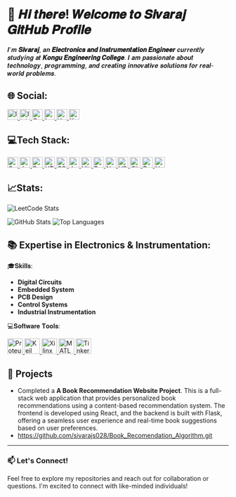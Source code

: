 # 👋 𝑯𝒊 𝒕𝒉𝒆𝒓𝒆! 𝑾𝒆𝒍𝒄𝒐𝒎𝒆 𝒕𝒐 𝑺𝒊𝒗𝒂𝒓𝒂𝒋 𝑮𝒊𝒕𝑯𝒖𝒃 𝑷𝒓𝒐𝒇𝒊𝒍𝒆

𝑰'𝒎 **𝑺𝒊𝒗𝒂𝒓𝒂𝒋**, 𝒂𝒏 **𝑬𝒍𝒆𝒄𝒕𝒓𝒐𝒏𝒊𝒄𝒔 𝒂𝒏𝒅 𝑰𝒏𝒔𝒕𝒓𝒖𝒎𝒆𝒏𝒕𝒂𝒕𝒊𝒐𝒏 𝑬𝒏𝒈𝒊𝒏𝒆𝒆𝒓** 𝒄𝒖𝒓𝒓𝒆𝒏𝒕𝒍𝒚 𝒔𝒕𝒖𝒅𝒚𝒊𝒏𝒈 𝒂𝒕 **𝑲𝒐𝒏𝒈𝒖 𝑬𝒏𝒈𝒊𝒏𝒆𝒆𝒓𝒊𝒏𝒈 𝑪𝒐𝒍𝒍𝒆𝒈𝒆**. 𝑰 𝒂𝒎 𝒑𝒂𝒔𝒔𝒊𝒐𝒏𝒂𝒕𝒆 𝒂𝒃𝒐𝒖𝒕 𝒕𝒆𝒄𝒉𝒏𝒐𝒍𝒐𝒈𝒚, 𝒑𝒓𝒐𝒈𝒓𝒂𝒎𝒎𝒊𝒏𝒈, 𝒂𝒏𝒅 𝒄𝒓𝒆𝒂𝒕𝒊𝒏𝒈 𝒊𝒏𝒏𝒐𝒗𝒂𝒕𝒊𝒗𝒆 𝒔𝒐𝒍𝒖𝒕𝒊𝒐𝒏𝒔 𝒇𝒐𝒓 𝒓𝒆𝒂𝒍-𝒘𝒐𝒓𝒍𝒅 𝒑𝒓𝒐𝒃𝒍𝒆𝒎𝒔.

🌐 Social:
---
<div align="left">
  <a href="https://www.instagram.com/sivarask2/" target="_blank">
  <img src="https://img.shields.io/static/v1?message=Instagram&logo=instagram&label=&color=E4405F&logoColor=white&labelColor=&style=for-the-badge" height="24" alt="Instagram logo" />
</a>
<a href="https://www.linkedin.com/in/sivarajs28/" target="_blank">
  <img src="https://img.shields.io/static/v1?message=LinkedIn&logo=linkedin&label=&color=0077B5&logoColor=white&labelColor=&style=for-the-badge" height="24" alt="linkedin logo" />
</a>
<a href="mailto:sivarajofficial6@gmail.com" target="_blank">
  <img src="https://img.shields.io/static/v1?message=Gmail&logo=gmail&label=&color=EA4335&logoColor=white&labelColor=&style=for-the-badge" height="24" alt="Gmail logo" />
</a>
<a href="https://leetcode.com/sivarajs28/" target="_blank">
  <img src="https://img.shields.io/static/v1?message=LeetCode&logo=leetcode&label=&color=FFA116&logoColor=white&labelColor=&style=for-the-badge" height="24" alt="LeetCode logo" />
</a>
<a href="https://www.hackerrank.com/@sivarajofficial6" target="_blank">
  <img src="https://img.shields.io/static/v1?message=HackerRank&logo=hackerrank&label=&color=2EC866&logoColor=white&labelColor=&style=for-the-badge" height="24" alt="HackerRank logo" />
</a>
<a href="https://x.com/sivarajs28" target="_blank">
  <img src="https://img.shields.io/static/v1?message=X&logo=twitter&label=&color=000000&logoColor=white&labelColor=&style=for-the-badge" height="24" alt="X logo" />
</a>


</div>



## 💻Tech Stack:

<a href="https://en.wikipedia.org/wiki/C_(programming_language)" target="_blank">
  <img src="https://img.shields.io/static/v1?message=C&logo=c&label=&color=0095D9&logoColor=white&labelColor=&style=for-the-badge" height="24" alt="C logo" />
</a>
<a href="https://www.java.com/" target="_blank">
  <img src="https://img.shields.io/static/v1?message=Java&logo=java&label=&color=007396&logoColor=white&labelColor=&style=for-the-badge" height="24" alt="Java logo" />
</a>
<a href="https://www.python.org/" target="_blank">
  <img src="https://img.shields.io/static/v1?message=Python&logo=python&label=&color=3776AB&logoColor=white&labelColor=&style=for-the-badge" height="24" alt="Python logo" />
</a>
<a href="https://developer.mozilla.org/en-US/docs/Web/HTML" target="_blank">
  <img src="https://img.shields.io/static/v1?message=HTML&logo=html5&label=&color=E34F26&logoColor=white&labelColor=&style=for-the-badge" height="24" alt="HTML logo" />
</a>
<a href="https://developer.mozilla.org/en-US/docs/Web/CSS" target="_blank">
  <img src="https://img.shields.io/static/v1?message=CSS&logo=css3&label=&color=1572B6&logoColor=white&labelColor=&style=for-the-badge" height="24" alt="CSS logo" />
</a>
<a href="https://developer.mozilla.org/en-US/docs/Web/JavaScript" target="_blank">
  <img src="https://img.shields.io/static/v1?message=JavaScript&logo=javascript&label=&color=F7DF1E&logoColor=black&labelColor=&style=for-the-badge" height="24" alt="JavaScript logo" />
</a>
<a href="https://vitejs.dev/" target="_blank">
  <img src="https://img.shields.io/static/v1?message=Vite&logo=vite&label=&color=646CFF&logoColor=white&labelColor=&style=for-the-badge" height="24" alt="Vite logo" />
</a>
<a href="https://react.dev/" target="_blank">
  <img src="https://img.shields.io/static/v1?message=React&logo=react&label=&color=61DAFB&logoColor=black&labelColor=&style=for-the-badge" height="24" alt="React logo" />
</a>
<a href="https://nodejs.org/" target="_blank">
  <img src="https://img.shields.io/static/v1?message=Node.js&logo=node.js&label=&color=339933&logoColor=white&labelColor=&style=for-the-badge" height="24" alt="Node.js logo" />
</a>
<a href="https://code.visualstudio.com/" target="_blank">
  <img src="https://img.shields.io/static/v1?message=VS%20Code&logo=visual-studio-code&label=&color=007ACC&logoColor=white&labelColor=&style=for-the-badge" height="24" alt="VS Code logo" />
<a href="https://github.com/" target="_blank">
  <img src="https://img.shields.io/static/v1?message=GitHub&logo=github&label=&color=181717&logoColor=white&labelColor=&style=for-the-badge" height="24" alt="GitHub logo" />
</a>
<a href="https://your-portfolio-link.com" target="_blank">
  <img src="https://img.shields.io/static/v1?message=Portfolio&logo=web&label=&color=4CAF50&logoColor=white&labelColor=&style=for-the-badge" height="24" alt="Portfolio logo" />
</a>
<a href="https://vercel.com/" target="_blank">
  <img src="https://img.shields.io/static/v1?message=Vercel&logo=vercel&label=&color=000000&logoColor=white&labelColor=&style=for-the-badge" height="24" alt="Vercel logo" />
</a>

## 📈Stats:
![LeetCode Stats](https://leetcard.jacoblin.cool/sivarajs28?theme=dark&font=Baloo%20Chettan)

![GitHub Stats](https://github-readme-stats.vercel.app/api?username=sivarajs028&show_icons=true&theme=radical)
![Top Languages](https://github-readme-stats.vercel.app/api/top-langs/?username=sivarajs028&layout=compact&theme=radical)




## 📚 Expertise in Electronics & Instrumentation:

🎓𝐒𝐤𝐢𝐥𝐥𝐬:
- **Digital Circuits**
- **Embedded System**
- **PCB Design**
- **Control Systems**
- **Industrial Instrumentation**

💻𝐒𝐨𝐟𝐭𝐰𝐚𝐫𝐞 𝐓𝐨𝐨𝐥𝐬:
<!-- Proteus -->
<a href="https://www.labcenter.com/" target="_blank">
  <img src="https://img.shields.io/static/v1?message=Proteus&logo=labcenter&label=&color=003366&logoColor=ADD8E6&labelColor=&style=for-the-badge" height="35" alt="Proteus logo" />
</a>
<!-- Keil -->
<a href="https://www.keil.com/" target="_blank">
  <img src="https://img.shields.io/static/v1?message=Keil&logo=keil&label=&color=28A745&logoColor=black&labelColor=&style=for-the-badge" height="35" alt="Keil logo" />
</a>
<!-- Xilinx -->
<a href="https://www.xilinx.com/" target="_blank">
  <img src="https://img.shields.io/static/v1?message=Xilinx&logo=xilinx&label=&color=FF4F00&logoColor=black&labelColor=&style=for-the-badge" height="35" alt="Xilinx logo" />
</a>
<!-- MATLAB -->
<a href="https://www.mathworks.com/products/matlab.html" target="_blank">
  <img src="https://img.shields.io/static/v1?message=MATLAB&logo=matlab&label=&color=0076A8&logoColor=black&labelColor=&style=for-the-badge" height="35" alt="MATLAB logo" />
</a>
<!-- Tinkercad -->
<a href="https://www.tinkercad.com/" target="_blank">
  <img src="https://img.shields.io/static/v1?message=Tinkercad&logo=tinkercad&label=&color=FF6F00&logoColor=black&labelColor=&style=for-the-badge" height="35" alt="Tinkercad logo" />
</a>

## 🚀 Projects
- Completed a **A Book Recommendation Website Project**.
This is a full-stack web application that provides personalized book recommendations using a content-based recommendation system. The frontend is developed using React, and the backend is built with Flask, offering a seamless user experience and real-time book suggestions based on user preferences.
- https://github.com/sivarajs028/Book_Recomendation_Algorithm.git

---

### 📫 Let's Connect!
Feel free to explore my repositories and reach out for collaboration or questions. I'm excited to connect with like-minded individuals!

